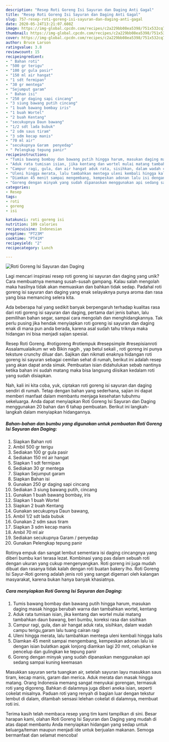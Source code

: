```yaml
---
description: "Resep Roti Goreng Isi Sayuran dan Daging Anti Gagal"
title: "Resep Roti Goreng Isi Sayuran dan Daging Anti Gagal"
slug: 757-resep-roti-goreng-isi-sayuran-dan-daging-anti-gagal
date: 2020-05-24T13:21:07.608Z
image: https://img-global.cpcdn.com/recipes/c2a229bb08ea5398/751x532cq70/roti-goreng-isi-sayuran-dan-daging-foto-resep-utama.jpg
thumbnail: https://img-global.cpcdn.com/recipes/c2a229bb08ea5398/751x532cq70/roti-goreng-isi-sayuran-dan-daging-foto-resep-utama.jpg
cover: https://img-global.cpcdn.com/recipes/c2a229bb08ea5398/751x532cq70/roti-goreng-isi-sayuran-dan-daging-foto-resep-utama.jpg
author: Bruce Larson
ratingvalue: 3.8
reviewcount: 15
recipeingredient:
- " Bahan roti"
- "500 gr terigu"
- "100 gr gula pasir"
- "150 ml air hangat"
- "1 sdt fermipan"
- "30 gr mentega"
- "Sejumput garam"
- " Bahan isi"
- "250 gr daging sapi cincang"
- "3 siung bawang putih cincang"
- "1 buah bawang bombay iris"
- "1 buah Wortel"
- "2 buah Kentang"
- "secukupnya Daun bawang"
- "1/2 sdt lada bubuk"
- "2 sdm saus tiram"
- "3 sdm kecap manis"
- "70 ml air"
- "secukupnya Garam  penyedap"
- " Pelengkap tepung panir"
recipeinstructions:
- "Tumis bawang bombay dan bawang putih hingga harum, masukan daging masak hingga berubah warna dan tambahkan wortel, kentang"
- "Aduk rata tumisan isian, jika kentang dan wortel mulai matang tambahkan daun bawang, beri bumbu, koreksi rasa dan sisihkan"
- "Campur ragi, gula, dan air hangat aduk rata, sisihkan, dalam wadah campu terigu,garam lalu tuang cairan ragi"
- "Uleni hingga merata, lalu tambahkan mentega uleni kembali hingga kalis"
- "Diamkan 45 menit sampai mengembang, kempeskan adonan lalu isi dengan isian bulatkan agak lonjong diamkan lagi 20 mnt, celupkan ke pencelup dan gulingkan ke tepung panir"
- "Goreng dengan minyak yang sudah dipanaskan menggunakan api sedang sampai kuning keemasan"
categories:
- Resep
tags:
- roti
- goreng
- isi

katakunci: roti goreng isi 
nutrition: 109 calories
recipecuisine: Indonesian
preptime: "PT23M"
cooktime: "PT41M"
recipeyield: "2"
recipecategory: Lunch

---
```



![Roti Goreng Isi Sayuran dan Daging](https://img-global.cpcdn.com/recipes/c2a229bb08ea5398/751x532cq70/roti-goreng-isi-sayuran-dan-daging-foto-resep-utama.jpg)

Lagi mencari inspirasi resep roti goreng isi sayuran dan daging yang unik? Cara membuatnya memang susah-susah gampang. Kalau salah mengolah maka hasilnya tidak akan memuaskan dan bahkan tidak sedap. Padahal roti goreng isi sayuran dan daging yang enak selayaknya punya aroma dan rasa yang bisa memancing selera kita.

Ada beberapa hal yang sedikit banyak berpengaruh terhadap kualitas rasa dari roti goreng isi sayuran dan daging, pertama dari jenis bahan, lalu pemilihan bahan segar, sampai cara mengolah dan menghidangkannya. Tak perlu pusing jika hendak menyiapkan roti goreng isi sayuran dan daging enak di mana pun anda berada, karena asal sudah tahu triknya maka hidangan ini bisa menjadi sajian spesial.

Resep Roti Goreng. #rotigoreng #rotiempuk #resepsimple #resepisianroti Assalamualaikum wr wb Bikin nagih , yap betul sekali , roti goreng ini punya teksture crunchy diluar dan. Sajikan dan nikmati enaknya hidangan roti goreng isi sayuran sebagai cemilan sehat di rumah, berikut ini adalah resep yang akan dapat anda simak. Pembuatan isian didahulukan sebab nantinya ketika bahan ini sudah matang maka bisa langsung diisikan kedalam roti yang sudah disiapkan.


Nah, kali ini kita coba, yuk, ciptakan roti goreng isi sayuran dan daging sendiri di rumah. Tetap dengan bahan yang sederhana, sajian ini dapat memberi manfaat dalam membantu menjaga kesehatan tubuhmu sekeluarga. Anda dapat menyiapkan Roti Goreng Isi Sayuran dan Daging menggunakan 20 bahan dan 6 tahap pembuatan. Berikut ini langkah-langkah dalam menyiapkan hidangannya.

<!--inarticleads1-->

##### Bahan-bahan dan bumbu yang digunakan untuk pembuatan Roti Goreng Isi Sayuran dan Daging:

1. Siapkan  Bahan roti
1. Ambil 500 gr terigu
1. Sediakan 100 gr gula pasir
1. Sediakan 150 ml air hangat
1. Siapkan 1 sdt fermipan
1. Sediakan 30 gr mentega
1. Siapkan Sejumput garam
1. Siapkan  Bahan isi
1. Gunakan 250 gr daging sapi cincang
1. Sediakan 3 siung bawang putih, cincang
1. Gunakan 1 buah bawang bombay, iris
1. Siapkan 1 buah Wortel
1. Siapkan 2 buah Kentang
1. Gunakan secukupnya Daun bawang,
1. Ambil 1/2 sdt lada bubuk
1. Gunakan 2 sdm saus tiram
1. Siapkan 3 sdm kecap manis
1. Ambil 70 ml air
1. Sediakan secukupnya Garam / penyedap
1. Gunakan  Pelengkap tepung panir


Rotinya empuk dan sangat lembut sementara isi daging cincangnya yang diberi bumbu kari terasa lezat. Kombinasi yang pas dalam sebuah roti dengan ukuran yang cukup mengenyangkan. Roti goreng ini juga mudah dibuat dan rasanya tidak kalah dengan roti buatan bakery lho. Roti Goreng Isi Sayur-Roti goreng adalah jenis roti yang sangat digemari oleh kalangan masyarakat, karena bukan hanya banyak khasiatnya. 

<!--inarticleads2-->

##### Cara menyiapkan Roti Goreng Isi Sayuran dan Daging:

1. Tumis bawang bombay dan bawang putih hingga harum, masukan daging masak hingga berubah warna dan tambahkan wortel, kentang
1. Aduk rata tumisan isian, jika kentang dan wortel mulai matang tambahkan daun bawang, beri bumbu, koreksi rasa dan sisihkan
1. Campur ragi, gula, dan air hangat aduk rata, sisihkan, dalam wadah campu terigu,garam lalu tuang cairan ragi
1. Uleni hingga merata, lalu tambahkan mentega uleni kembali hingga kalis
1. Diamkan 45 menit sampai mengembang, kempeskan adonan lalu isi dengan isian bulatkan agak lonjong diamkan lagi 20 mnt, celupkan ke pencelup dan gulingkan ke tepung panir
1. Goreng dengan minyak yang sudah dipanaskan menggunakan api sedang sampai kuning keemasan


Masukkan sayuran serta tuangkan air, setelah sayuran layu masukkan saus tiram, kecap manis, garam dan merica. Aduk merata dan masak hingga matang. Orang Indonesia memang sangat menyukai gorengan, termasuk roti yang digoreng. Bahkan di dalamnya juga diberi aneka isian, seperti cokelat misalnya. Paduan roti yang renyah di bagian luar dengan tekstur lembut di dalam, ditambah sensasi lelehan cokelat di dalamnya, membuat roti ini. 

Terima kasih telah membaca resep yang tim kami tampilkan di sini. Besar harapan kami, olahan Roti Goreng Isi Sayuran dan Daging yang mudah di atas dapat membantu Anda menyiapkan hidangan yang sedap untuk keluarga/teman maupun menjadi ide untuk berjualan makanan. Semoga bermanfaat dan selamat mencoba!
